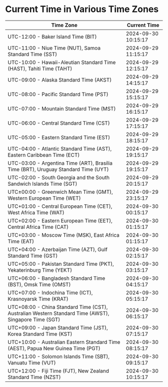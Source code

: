 # Current Time in Various Time Zones

| Time Zone | Current Time |
|-----------|--------------|
| UTC-12:00 - Baker Island Time (BIT) | 2024-09-30 10:15:17 |
| UTC-11:00 - Niue Time (NUT), Samoa Standard Time (SST) | 2024-09-29 11:15:17 |
| UTC-10:00 - Hawaii-Aleutian Standard Time (HAST), Tahiti Time (TAHT) | 2024-09-29 12:15:17 |
| UTC-09:00 - Alaska Standard Time (AKST) | 2024-09-29 14:15:17 |
| UTC-08:00 - Pacific Standard Time (PST) | 2024-09-29 15:15:17 |
| UTC-07:00 - Mountain Standard Time (MST) | 2024-09-29 16:15:17 |
| UTC-06:00 - Central Standard Time (CST) | 2024-09-29 17:15:17 |
| UTC-05:00 - Eastern Standard Time (EST) | 2024-09-29 18:15:17 |
| UTC-04:00 - Atlantic Standard Time (AST), Eastern Caribbean Time (ECT) | 2024-09-29 19:15:17 |
| UTC-03:00 - Argentina Time (ART), Brasília Time (BRT), Uruguay Standard Time (UYT) | 2024-09-29 19:15:17 |
| UTC-02:00 - South Georgia and the South Sandwich Islands Time (SGT) | 2024-09-29 20:15:17 |
| UTC±00:00 - Greenwich Mean Time (GMT), Western European Time (WET) | 2024-09-29 23:15:17 |
| UTC+01:00 - Central European Time (CET), West Africa Time (WAT) | 2024-09-30 00:15:17 |
| UTC+02:00 - Eastern European Time (EET), Central Africa Time (CAT) | 2024-09-30 01:15:17 |
| UTC+03:00 - Moscow Time (MSK), East Africa Time (EAT) | 2024-09-30 01:15:17 |
| UTC+04:00 - Azerbaijan Time (AZT), Gulf Standard Time (GST) | 2024-09-30 02:15:17 |
| UTC+05:00 - Pakistan Standard Time (PKT), Yekaterinburg Time (YEKT) | 2024-09-30 03:15:17 |
| UTC+06:00 - Bangladesh Standard Time (BST), Omsk Time (OMST) | 2024-09-30 04:15:17 |
| UTC+07:00 - Indochina Time (ICT), Krasnoyarsk Time (KRAT) | 2024-09-30 05:15:17 |
| UTC+08:00 - China Standard Time (CST), Australian Western Standard Time (AWST), Singapore Time (SGT) | 2024-09-30 06:15:17 |
| UTC+09:00 - Japan Standard Time (JST), Korea Standard Time (KST) | 2024-09-30 07:15:17 |
| UTC+10:00 - Australian Eastern Standard Time (AEST), Papua New Guinea Time (PGT) | 2024-09-30 08:15:17 |
| UTC+11:00 - Solomon Islands Time (SBT), Vanuatu Time (VUT) | 2024-09-30 09:15:17 |
| UTC+12:00 - Fiji Time (FJT), New Zealand Standard Time (NZST) | 2024-09-30 10:15:17 |
